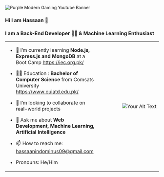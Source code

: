 ![Purple Modern Gaming Youtube Banner](https://github.com/hassaan09/hassaan09/assets/82286003/4cdd6cd6-2043-4e9b-b127-94626ea9af5a)

### Hi I am Hassaan 👋
### I am a Back-End Developer 👨‍💻 & Machine Learning Enthusiast 

<!--
**hassaan09/hassaan09** is a ✨ _special_ ✨ repository because its `README.md` (this file) appears on your GitHub profile.
-->



 <table >
  <tr >
    <td align="left" width="60%" >  
     
 - 🌱 I’m currently learning **Node.js, Express.js and MongoDB** at a Boot Camp https://iec.org.pk/  
  
- 👨‍🎓 Education : **Bachelor of Computer Science** from Comsats University https://www.cuiatd.edu.pk/
  
- 👯 I’m looking to collaborate on real-world projects
 
- 💬 Ask me about  **Web Development, Machine Learning, Artificial Intelligence**
 
- 📫 How to reach me: hassaanindominus09@gmail.com
 
-  Pronouns: He/Him
    </td>
    <td align="right" width="40%" >
    <img src="https://media.giphy.com/media/qgQUggAC3Pfv687qPC/giphy.gif" alt="Your Alt Text"> 
    </td>
  </tr>
</table>

